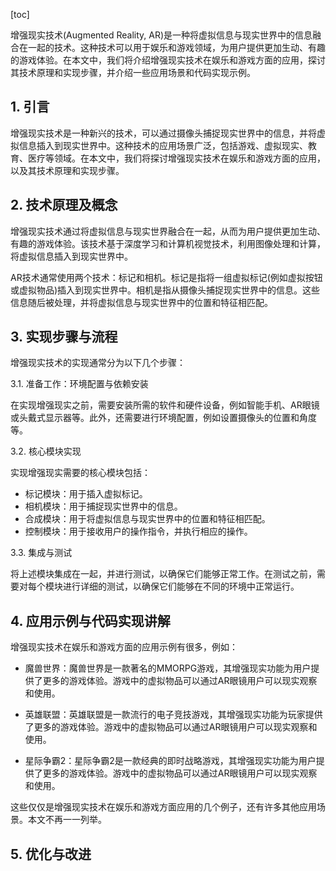 
[toc]                    
                
                
增强现实技术(Augmented Reality, AR)是一种将虚拟信息与现实世界中的信息融合在一起的技术。这种技术可以用于娱乐和游戏领域，为用户提供更加生动、有趣的游戏体验。在本文中，我们将介绍增强现实技术在娱乐和游戏方面的应用，探讨其技术原理和实现步骤，并介绍一些应用场景和代码实现示例。

## 1. 引言

增强现实技术是一种新兴的技术，可以通过摄像头捕捉现实世界中的信息，并将虚拟信息插入到现实世界中。这种技术的应用场景广泛，包括游戏、虚拟现实、教育、医疗等领域。在本文中，我们将探讨增强现实技术在娱乐和游戏方面的应用，以及其技术原理和实现步骤。

## 2. 技术原理及概念

增强现实技术通过将虚拟信息与现实世界融合在一起，从而为用户提供更加生动、有趣的游戏体验。该技术基于深度学习和计算机视觉技术，利用图像处理和计算，将虚拟信息插入到现实世界中。

AR技术通常使用两个技术：标记和相机。标记是指将一组虚拟标记(例如虚拟按钮或虚拟物品)插入到现实世界中。相机是指从摄像头捕捉现实世界中的信息。这些信息随后被处理，并将虚拟信息与现实世界中的位置和特征相匹配。

## 3. 实现步骤与流程

增强现实技术的实现通常分为以下几个步骤：

3.1. 准备工作：环境配置与依赖安装

在实现增强现实之前，需要安装所需的软件和硬件设备，例如智能手机、AR眼镜或头戴式显示器等。此外，还需要进行环境配置，例如设置摄像头的位置和角度等。

3.2. 核心模块实现

实现增强现实需要的核心模块包括：

- 标记模块：用于插入虚拟标记。
- 相机模块：用于捕捉现实世界中的信息。
- 合成模块：用于将虚拟信息与现实世界中的位置和特征相匹配。
- 控制模块：用于接收用户的操作指令，并执行相应的操作。

3.3. 集成与测试

将上述模块集成在一起，并进行测试，以确保它们能够正常工作。在测试之前，需要对每个模块进行详细的测试，以确保它们能够在不同的环境中正常运行。

## 4. 应用示例与代码实现讲解

增强现实技术在娱乐和游戏方面的应用示例有很多，例如：

- 魔兽世界：魔兽世界是一款著名的MMORPG游戏，其增强现实功能为用户提供了更多的游戏体验。游戏中的虚拟物品可以通过AR眼镜用户可以现实观察和使用。

- 英雄联盟：英雄联盟是一款流行的电子竞技游戏，其增强现实功能为玩家提供了更多的游戏体验。游戏中的虚拟物品可以通过AR眼镜用户可以现实观察和使用。

- 星际争霸2：星际争霸2是一款经典的即时战略游戏，其增强现实功能为用户提供了更多的游戏体验。游戏中的虚拟物品可以通过AR眼镜用户可以现实观察和使用。

这些仅仅是增强现实技术在娱乐和游戏方面应用的几个例子，还有许多其他应用场景。本文不再一一列举。

## 5. 优化与改进

